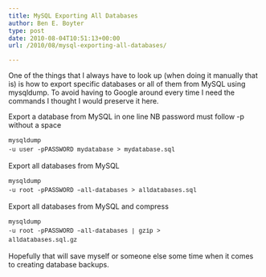 ```yaml
---
title: MySQL Exporting All Databases
author: Ben E. Boyter
type: post
date: 2010-08-04T10:51:13+00:00
url: /2010/08/mysql-exporting-all-databases/

---
```

One of the things that I always have to look up (when doing it manually that is) is how to export specific databases or all of them from MySQL using mysqldump. To avoid having to Google around every time I need the commands I thought I would preserve it here.

Export a database from MySQL in one line NB password must follow -p without a space
  
<span style="font-family: Consolas, Monaco, 'Courier New', Courier, monospace; line-height: 18px; font-size: 12px; white-space: pre;">mysqldump -u user -pPASSWORD mydatabase > mydatabase.sql</span>

Export all databases from MySQL
  
<span style="font-family: Consolas, Monaco, 'Courier New', Courier, monospace; line-height: 18px; font-size: 12px; white-space: pre;">mysqldump -u root -pPASSWORD &#8211;all-databases > alldatabases.sql</span>

Export all databases from MySQL and compress
  
<span style="font-family: Consolas, Monaco, 'Courier New', Courier, monospace; line-height: 18px; font-size: 12px; white-space: pre;">mysqldump -u root -pPASSWORD &#8211;all-databases | gzip > alldatabases.sql.gz</span>

Hopefully that will save myself or someone else some time when it comes to creating database backups.